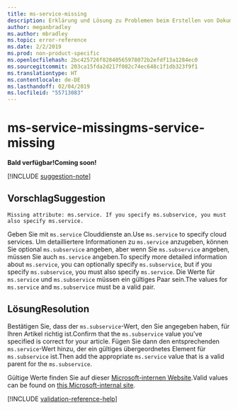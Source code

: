 ```yaml
---
title: ms-service-missing
description: Erklärung und Lösung zu Problemen beim Erstellen von Dokumentationsartikeln – ms-service-missing
author: meganbradley
ms.author: mbradley
ms.topic: error-reference
ms.date: 2/2/2019
ms.prod: non-product-specific
ms.openlocfilehash: 2bc425726f82840565978072b2efdf13a1284ec0
ms.sourcegitcommit: 203ca15fda2d217f082c74ec648c1f1db323f9f1
ms.translationtype: HT
ms.contentlocale: de-DE
ms.lasthandoff: 02/04/2019
ms.locfileid: "55713083"
---
```

# <a name="ms-service-missing"></a><span data-ttu-id="1abf4-103">ms-service-missing</span><span class="sxs-lookup"><span data-stu-id="1abf4-103">ms-service-missing</span></span>

<span data-ttu-id="1abf4-104">**Bald verfügbar!**</span><span class="sxs-lookup"><span data-stu-id="1abf4-104">**Coming soon!**</span></span>

[!INCLUDE [suggestion-note](includes/suggestion-note.md)]

## <a name="suggestion"></a><span data-ttu-id="1abf4-105">Vorschlag</span><span class="sxs-lookup"><span data-stu-id="1abf4-105">Suggestion</span></span>

`Missing attribute: ms.service. If you specify ms.subservice, you must also specify ms.service.`

<span data-ttu-id="1abf4-106">Geben Sie mit `ms.service` Clouddienste an.</span><span class="sxs-lookup"><span data-stu-id="1abf4-106">Use `ms.service` to specify cloud services.</span></span> <span data-ttu-id="1abf4-107">Um detailliertere Informationen zu `ms.service` anzugeben, können Sie optional `ms.subservice` angeben, aber wenn Sie `ms.subservice` angeben, müssen Sie auch `ms.service` angeben.</span><span class="sxs-lookup"><span data-stu-id="1abf4-107">To specify more detailed information about `ms.service`, you can optionally specify `ms.subservice`, but if you specify `ms.subservice`, you must also specify `ms.service`.</span></span> <span data-ttu-id="1abf4-108">Die Werte für `ms.service` und `ms.subservice` müssen ein gültiges Paar sein.</span><span class="sxs-lookup"><span data-stu-id="1abf4-108">The values for `ms.service` and `ms.subservice` must be a valid pair.</span></span>

## <a name="resolution"></a><span data-ttu-id="1abf4-109">Lösung</span><span class="sxs-lookup"><span data-stu-id="1abf4-109">Resolution</span></span>

<span data-ttu-id="1abf4-110">Bestätigen Sie, dass der `ms.subservice`-Wert, den Sie angegeben haben, für Ihren Artikel richtig ist.</span><span class="sxs-lookup"><span data-stu-id="1abf4-110">Confirm that the `ms.subservice` value you've specified is correct for your article.</span></span> <span data-ttu-id="1abf4-111">Fügen Sie dann den entsprechenden `ms.service`-Wert hinzu, der ein gültiges übergeordnetes Element für `ms.subservice` ist.</span><span class="sxs-lookup"><span data-stu-id="1abf4-111">Then add the appropriate `ms.service` value that is a valid parent for the `ms.subservice`.</span></span>

<span data-ttu-id="1abf4-112">Gültige Werte finden Sie auf dieser [Microsoft-internen Website](https://docsmetadatatool.azurewebsites.net/whitelists).</span><span class="sxs-lookup"><span data-stu-id="1abf4-112">Valid values can be found on [this Microsoft-internal site](https://docsmetadatatool.azurewebsites.net/whitelists).</span></span>

<!--make sure to add this file to your includes folder and verify the path-->
[!INCLUDE [validation-reference-help](includes/validation-reference-help.md)]
